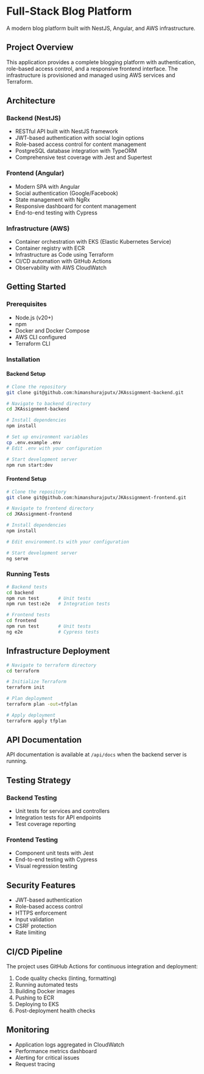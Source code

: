 # Full-Stack Blog Platform

A modern blog platform built with NestJS, Angular, and AWS infrastructure.

## Project Overview

This application provides a complete blogging platform with authentication, role-based access control, and a responsive frontend interface. The infrastructure is provisioned and managed using AWS services and Terraform.

## Architecture

### Backend (NestJS)
- RESTful API built with NestJS framework
- JWT-based authentication with social login options
- Role-based access control for content management
- PostgreSQL database integration with TypeORM
- Comprehensive test coverage with Jest and Supertest

### Frontend (Angular)
- Modern SPA with Angular
- Social authentication (Google/Facebook)
- State management with NgRx
- Responsive dashboard for content management
- End-to-end testing with Cypress

### Infrastructure (AWS)
- Container orchestration with EKS (Elastic Kubernetes Service)
- Container registry with ECR
- Infrastructure as Code using Terraform
- CI/CD automation with GitHub Actions
- Observability with AWS CloudWatch

## Getting Started

### Prerequisites
- Node.js (v20+)
- npm
- Docker and Docker Compose
- AWS CLI configured
- Terraform CLI

### Installation

#### Backend Setup
```bash
# Clone the repository
git clone git@github.com:himanshurajputx/JKAssignment-backend.git

# Navigate to backend directory
cd JKAssignment-backend

# Install dependencies
npm install

# Set up environment variables
cp .env.example .env
# Edit .env with your configuration

# Start development server
npm run start:dev
```

#### Frontend Setup
```bash
# Clone the repository
git clone git@github.com:himanshurajputx/JKAssignment-frontend.git

# Navigate to frontend directory
cd JKAssignment-frontend

# Install dependencies
npm install

# Edit environment.ts with your configuration

# Start development server
ng serve
```

### Running Tests
```bash
# Backend tests
cd backend
npm run test       # Unit tests
npm run test:e2e   # Integration tests

# Frontend tests
cd frontend
npm run test       # Unit tests
ng e2e             # Cypress tests
```

## Infrastructure Deployment

```bash
# Navigate to terraform directory
cd terraform

# Initialize Terraform
terraform init

# Plan deployment
terraform plan -out=tfplan

# Apply deployment
terraform apply tfplan
```

## API Documentation

API documentation is available at `/api/docs` when the backend server is running.

##  Testing Strategy

### Backend Testing
- Unit tests for services and controllers
- Integration tests for API endpoints
- Test coverage reporting

### Frontend Testing
- Component unit tests with Jest
- End-to-end testing with Cypress
- Visual regression testing

## Security Features

- JWT-based authentication
- Role-based access control
- HTTPS enforcement
- Input validation
- CSRF protection
- Rate limiting

##  CI/CD Pipeline

The project uses GitHub Actions for continuous integration and deployment:

1. Code quality checks (linting, formatting)
2. Running automated tests
3. Building Docker images
4. Pushing to ECR
5. Deploying to EKS
6. Post-deployment health checks

##  Monitoring

- Application logs aggregated in CloudWatch
- Performance metrics dashboard
- Alerting for critical issues
- Request tracing
